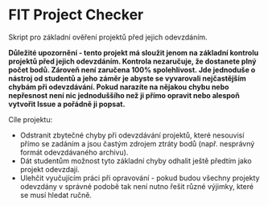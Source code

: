 # FIT Project Checker

Skript pro základní ověření projektů před jejich odevzdáním.

**Důležité upozornění - tento projekt má sloužit jenom na základní kontrolu projektů před jejich odevzdáním. Kontrola nezaručuje, že dostanete plný počet bodů. Zároveň není zaručena 100% spolehlivost. Jde jednoduše o nástroj od studentů a jeho záměr je abyste se vyvarovali nejčastějším chybám při odevzdávání. Pokud narazíte na nějakou chybu nebo nepřesnost není nic jednoduššího než ji přímo opravit nebo alespoň vytvořit Issue a pořádně ji popsat.**

Cíle projektu:
- Odstranit zbytečné chyby při odevzdávání projektů, které nesouvisí přímo se zadáním a jsou častým zdrojem ztráty bodů (např. nesprávný formát odevzdávaného archivu).
- Dát studentům možnost tyto základní chyby odhalit ještě předtím jako projekt odevzdají.
- Ulehčit vyučujícím práci při opravování - pokud budou všechny projekty odevzdány v správné podobě tak není nutno řešit různé výjimky, které se musí hledat ručně.
